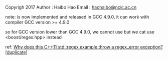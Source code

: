 Copyrigh 2017
Author : Haibo Hao
Email  : haohaibo@ncic.ac.cn

note:
<regex> is now implemented and released in GCC 4.9.0, it can work with compiler GCC version >= 4.9.0

so for GCC version lower than GCC 4.9.0, we cannot use <regex>
but we cat use <boost/regex.hpp> instead

ref:
[Why does this C++11 std::regex example throw a regex_error exception? [duplicate]](https://stackoverflow.com/questions/8060025/is-this-c11-regex-error-me-or-the-compiler)
